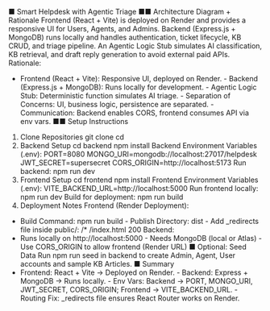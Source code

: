 ■ Smart Helpdesk with Agentic Triage
■■ Architecture Diagram + Rationale
Frontend (React + Vite) is deployed on Render and provides a responsive UI for Users, Agents,
and Admins. Backend (Express.js + MongoDB) runs locally and handles authentication, ticket
lifecycle, KB CRUD, and triage pipeline. An Agentic Logic Stub simulates AI classification, KB
retrieval, and draft reply generation to avoid external paid APIs.
Rationale:

- Frontend (React + Vite): Responsive UI, deployed on Render. - Backend (Express.js +
  MongoDB): Runs locally for development. - Agentic Logic Stub: Deterministic function simulates AI
  triage. - Separation of Concerns: UI, business logic, persistence are separated. - Communication:
  Backend enables CORS, frontend consumes API via env vars.
  ■■ Setup Instructions

1. Clone Repositories
   git clone cd
2. Backend Setup
   cd backend npm install
   Backend Environment Variables (.env):
   PORT=8080 MONGO_URI=mongodb://localhost:27017/helpdesk JWT_SECRET=supersecret
   CORS_ORIGIN=http://localhost:5173
   Run backend: npm run dev
3. Frontend Setup
   cd frontend npm install
   Frontend Environment Variables (.env):
   VITE_BACKEND_URL=http://localhost:5000
   Run frontend locally: npm run dev Build for deployment: npm run build
4. Deployment Notes
   Frontend (Render Deployment):

- Build Command: npm run build - Publish Directory: dist - Add \_redirects file inside public/: /\*
  /index.html 200
  Backend:
- Runs locally on http://localhost:5000 - Needs MongoDB (local or Atlas) - Use CORS_ORIGIN to
  allow frontend (Render URL)
  ■ Optional: Seed Data
  Run npm run seed in backend to create Admin, Agent, User accounts and sample KB Articles.
  ■ Summary
- Frontend: React + Vite → Deployed on Render. - Backend: Express + MongoDB → Runs locally. -
  Env Vars: Backend → PORT, MONGO_URI, JWT_SECRET, CORS_ORIGIN; Frontend →
  VITE_BACKEND_URL. - Routing Fix: \_redirects file ensures React Router works on Render.
